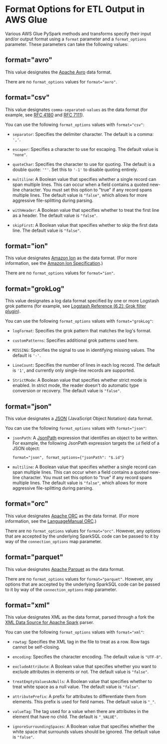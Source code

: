 # Format Options for ETL Output in AWS Glue<a name="aws-glue-programming-python-format"></a>

Various AWS Glue PySpark methods and transforms specify their input and/or output format using a `format` parameter and a `format_options` parameter\. These parameters can take the following values:

## format="avro"<a name="aws-glue-programming-python-format-avro"></a>

This value designates the [Apache Avro](https://avro.apache.org/) data format\.

There are no `format_options` values for `format="avro"`\.

## format="csv"<a name="aws-glue-programming-python-format-csv"></a>

This value designates `comma-separated-values` as the data format \(for example, see [RFC 4180](https://tools.ietf.org/html/rfc4180) and [RFC 7111](https://tools.ietf.org/html/rfc7111)\)\.

You can use the following `format_options` values with `format="csv"`:

+ `separator`: Specifies the delimiter character\. The default is a comma: `','`\.

+ `escaper`: Specifies a character to use for escaping\. The default value is `"none"`\.

+ `quoteChar`: Specifies the character to use for quoting\. The default is a double quote: `'"'`\. Set this to `'-1'` to disable quoting entirely\.

+ `multiline`: A Boolean value that specifies whether a single record can span multiple lines\. This can occur when a field contains a quoted new\-line character\. You must set this option to "true" if any record spans multiple lines\. The default value is `"false"`, which allows for more aggressive file\-splitting during parsing\.

+ `withHeader`: A Boolean value that specifies whether to treat the first line as a header\. The default value is `"false"`\.

+ `skipFirst`: A Boolean value that specifies whether to skip the first data line\. The default value is `"false"`\.

## format="ion"<a name="aws-glue-programming-python-format-ion"></a>

This value designates [Amazon Ion](https://amzn.github.io/ion-docs/) as the data format\. \(For more information, see the [Amazon Ion Specification](https://amzn.github.io/ion-docs/spec.html)\.\)

There are no `format_options` values for `format="ion"`\.

## format="grokLog"<a name="aws-glue-programming-python-format-grokLog"></a>

This value designates a log data format specified by one or more Logstash grok patterns \(for example, see [Logstash Reference \(6\.2\]: Grok filter plugin](https://www.elastic.co/guide/en/logstash/current/plugins-filters-grok.html)\)\.

You can use the following `format_options` values with `format="grokLog"`:

+ `logFormat`: Specifies the grok pattern that matches the log's format\.

+ `customPatterns`: Specifies additional grok patterns used here\.

+ `MISSING`: Specifies the signal to use in identifying missing values\. The default is `'-'`\.

+ `LineCount`: Specifies the number of lines in each log record\. The default is `'1'`, and currently only single\-line records are supported\.

+ `StrictMode`: A Boolean value that specifies whether strict mode is enabled\. In strict mode, the reader doesn't do automatic type conversion or recovery\. The default value is `"false"`\.

## format="json"<a name="aws-glue-programming-python-format-json"></a>

This value designates a [JSON](https://www.json.org/) \(JavaScript Object Notation\) data format\.

You can use the following `format_options` values with `format="json"`:

+ `jsonPath`: A [JsonPath](https://github.com/json-path/JsonPath) expression that identifies an object to be written\. For example, the following JsonPath expression targets the `id` field of a JSON object:

  ```
  format="json", format_options={"jsonPath": "$.id"}
  ```

+ `multiline`: A Boolean value that specifies whether a single record can span multiple lines\. This can occur when a field contains a quoted new\-line character\. You must set this option to "true" if any record spans multiple lines\. The default value is `"false"`, which allows for more aggressive file\-splitting during parsing\.

## format="orc"<a name="aws-glue-programming-python-format-orc"></a>

This value designates [Apache ORC](https://orc.apache.org/) as the data format\. \(For more information, see the [LanguageManual ORC](https://cwiki.apache.org/confluence/display/Hive/LanguageManual+ORC)\.\)

There are no `format_options` values for `format="orc"`\. However, any options that are accepted by the underlying SparkSQL code can be passed to it by way of the `connection_options` map parameter\.

## format="parquet"<a name="aws-glue-programming-python-format-parquet"></a>

This value designates [Apache Parquet](https://parquet.apache.org/documentation/latest/) as the data format\.

There are no `format_options` values for `format="parquet"`\. However, any options that are accepted by the underlying SparkSQL code can be passed to it by way of the `connection_options` map parameter\.

## format="xml"<a name="aws-glue-programming-python-format-xml"></a>

This value designates XML as the data format, parsed through a fork the [XML Data Source for Apache Spark](https://github.com/databricks/spark-xml) parser\.

You can use the following `format_options` values with `format="xml"`:

+ `rowtag`: Specifies the XML tag in the file to treat as a row\. Row tags cannot be self\-closing\.

+ `encoding`: Specifies the character encoding\. The default value is `"UTF-8"`\.

+ `excludeAttribute`: A Boolean value that specifies whether you want to exclude attributes in elements or not\. The default value is `"false"`\.

+ `treatEmptyValuesAsNulls`: A Boolean value that specifies whether to treat white space as a null value\. The default value is `"false"`\.

+ `attributePrefix`: A prefix for attributes to differentiate them from elements\. This prefix is used for field names\. The default value is `"_"`\.

+ `valueTag`: The tag used for a value when there are attributes in the element that have no child\. The default is `"_VALUE"`\.

+ `ignoreSurroundingSpaces`: A Boolean value that specifies whether the white space that surrounds values should be ignored\. The default value is `"false"`\.